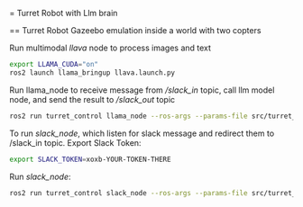 = Turret Robot with Llm brain

== Turret Robot Gazeebo emulation inside a world with two copters

Run multimodal *llava* node to process images and text
```bash
export LLAMA_CUDA="on"
ros2 launch llama_bringup llava.launch.py
```
Run llama_node to receive message from */slack_in* topic, call llm model node, and send the result to */slack_out* topic
```bash
ros2 run turret_control llama_node --ros-args --params-file src/turret_control/config/slack_llm.yaml
``` 
To run *slack_node*, which listen for slack message and redirect them to /slack_in topic.
Export Slack Token:
```bash
export SLACK_TOKEN=xoxb-YOUR-TOKEN-THERE
```

Run *slack_node*:
```bash
ros2 run turret_control slack_node --ros-args --params-file src/turret_control/config/slack_llm.yaml -p slack_token:=$SLACK_TOKEN
```




